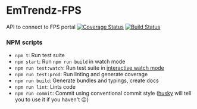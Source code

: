 # EmTrendz-FPS
API to connect to FPS portal
[![Coverage Status](https://coveralls.io/repos/github/CodeRowerSoftware/EmTrendz_FPS/badge.svg?branch=master)](https://coveralls.io/github/CodeRowerSoftware/EmTrendz_FPS?branch=master)
[![Build Status](https://travis-ci.org/CodeRowerSoftware/EmTrendz_FPS.svg?branch=master)](https://travis-ci.org/CodeRowerSoftware/EmTrendz_FPS)
### NPM scripts

 - `npm t`: Run test suite
 - `npm start`: Run `npm run build` in watch mode
 - `npm run test:watch`: Run test suite in [interactive watch mode](http://facebook.github.io/jest/docs/cli.html#watch)
 - `npm run test:prod`: Run linting and generate coverage
 - `npm run build`: Generate bundles and typings, create docs
 - `npm run lint`: Lints code
 - `npm run commit`: Commit using conventional commit style ([husky](https://github.com/typicode/husky) will tell you to use it if you haven't :wink:)
